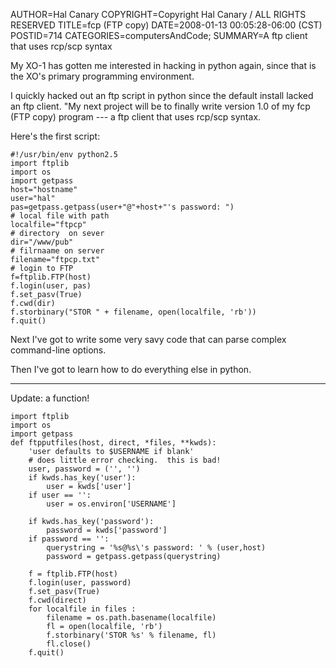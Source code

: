 AUTHOR=Hal Canary
COPYRIGHT=Copyright Hal Canary / ALL RIGHTS RESERVED
TITLE=fcp (FTP copy)
DATE=2008-01-13 00:05:28-06:00 (CST)
POSTID=714
CATEGORIES=computersAndCode;
SUMMARY=A ftp client that uses rcp/scp syntax

My XO-1 has gotten me interested in hacking in python again, since that is the XO's primary programming environment.

I quickly hacked out an ftp script in python since the default install lacked an ftp client. "My next project will be to finally write version 1.0 of my fcp (FTP copy) program --- a ftp client that uses rcp/scp syntax.

Here's the first script:

    #!/usr/bin/env python2.5
    import ftplib
    import os
    import getpass
    host="hostname"
    user="hal"
    pas=getpass.getpass(user+"@"+host+"'s password: ")
    # local file with path
    localfile="ftpcp"
    # directory  on sever
    dir="/www/pub"
    # filrnaame on server
    filename="ftpcp.txt"
    # login to FTP
    f=ftplib.FTP(host)
    f.login(user, pas)
    f.set_pasv(True)
    f.cwd(dir)
    f.storbinary("STOR " + filename, open(localfile, 'rb'))
    f.quit()

Next I've got to write some very savy code that can parse complex command-line options.

Then I've got to learn how to do everything else in python.

* * *

Update: a function!

    import ftplib
    import os
    import getpass
    def ftpputfiles(host, direct, *files, **kwds):
        'user defaults to $USERNAME if blank'
        # does little error checking.  this is bad!
        user, password = ('', '')
        if kwds.has_key('user'):
            user = kwds['user']
        if user == '':
            user = os.environ['USERNAME']
    
        if kwds.has_key('password'):
            password = kwds['password']
        if password == '':
            querystring = '%s@%s\'s password: ' % (user,host)
            password = getpass.getpass(querystring)
    
        f = ftplib.FTP(host)
        f.login(user, password)
        f.set_pasv(True)
        f.cwd(direct)
        for localfile in files :
            filename = os.path.basename(localfile)
            fl = open(localfile, 'rb')
            f.storbinary('STOR %s' % filename, fl)
            fl.close()
        f.quit()
